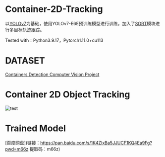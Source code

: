 # Container-2D-Tracking

以[YOLOv7](https://github.com/WongKinYiu/yolov7)为基础，使用YOLOv7-E6E预训练模型进行训练，加入了[SORT](https://github.com/haroonshakeel/yolov7-object-tracking)模块进行多目标轨迹跟踪。

Tested with：Python3.9.17，Pytorch1.11.0+cu113

# DATASET

[Containers Detection Computer Vision Project](https://universe.roboflow.com/one14-intelligence/containers-detection-db0c2)

# Container 2D Object Tracking

![test](https://github.com/Nero-XD/Container-2D-Tracking/blob/main/assets/test.gif)

# Trained Model

[百度网盘](链接：https://pan.baidu.com/s/1K4ZIxBa5JJUCF1KQ4Ea9Fg?pwd=m66z 
提取码：m66z)
